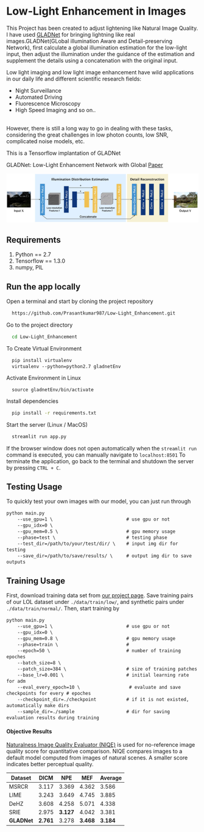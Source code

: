 # Low-Light Enhancement in Images

This Project has been created to adjust lightening like Natural Image Quality. I have used [GLADNet](https://ieeexplore.ieee.org/document/8373911) for bringing lightning like real images.GLADNet(GLobal illumination Aware and Detail-preserving Network), first calculate a global illumination estimation for the low-light input, then adjust the illumination under the guidance of the estimation and supplement the details using a concatenation with the original input. 

Low light imaging and low light image enhancement have wild applications in our daily life and different scientific research fields:

* Night Surveillance
* Automated Driving
* Fluorescence Microscopy
* High Speed Imaging and so on..
<br>
However, there is still a long way to go in dealing with these tasks, considering the great challenges in low photon counts, low SNR, complicated noise models, etc. 

This is a Tensorflow implantation of GLADNet

GLADNet: Low-Light Enhancement Network with Global 
[Paper](http://www.icst.pku.edu.cn/F/course/icb/Pub%20Files/2018/wwj_fg2018.pdf)

![Teaser Image](https://github.com/daooshee/fgworkshop18Gladnet/blob/master/images/fg-1478.jpg)

## Requirements ##
1. Python == 2.7
2. Tensorflow == 1.3.0
3. numpy, PIL

## Run the app locally

Open a terminal and start by cloning the project repository

```bash
  https://github.com/Prasantkumar987/Low-Light_Enhancement.git
```

Go to the project directory

```bash
  cd Low-Light_Enhancement
```

To Create Virtual Environment
```
  pip install virtualenv
  virtualenv --python=python2.7 gladnetEnv 
```

Activate Environment in Linux
```
  source gladnetEnv/bin/activate
```

Install dependencies

```bash
  pip install -r requirements.txt
```

Start the server (Linux / MacOS)

```bash
  streamlit run app.py
```

If the browser window does not open automatically when the ```streamlit run``` command is executed, you can manually navigate to ```localhost:8501```
To terminate the application, go back to the terminal and shutdown the server by pressing ```CTRL + C```.

## Testing  Usage ##
To quickly test your own images with our model, you can just run through
```shell
python main.py 
    --use_gpu=1 \                           # use gpu or not
    --gpu_idx=0 \
    --gpu_mem=0.5 \                         # gpu memory usage
    --phase=test \                          # testing phase
    --test_dir=/path/to/your/test/dir/ \    # input img dir for testing
    --save_dir=/path/to/save/results/ \     # output img dir to save outputs
```
## Training Usage ##
First, download training data set from [our project page](https://daooshee.github.io/fgworkshop18Gladnet/). Save training pairs of our LOL dataset under `./data/train/low/`, and synthetic pairs under `./data/train/normal/`.
Then, start training by 
```shell
python main.py
    --use_gpu=1 \                           # use gpu or not
    --gpu_idx=0 \
    --gpu_mem=0.8 \                         # gpu memory usage
    --phase=train \                         #
    --epoch=50 \                            # number of training epoches
    --batch_size=8 \
    --patch_size=384 \                      # size of training patches
    --base_lr=0.001 \                       # initial learning rate for adm
    --eval_every_epoch=10 \                  # evaluate and save checkpoints for every # epoches
    --checkpoint_dir=./checkpoint           # if it is not existed, automatically make dirs
    --sample_dir=./sample                   # dir for saving evaluation results during training
 ```
 #### Objective Results ####
[Naturalness Image Quality Evaluator (NIQE)](https://ieeexplore.ieee.org/document/6353522) is used for no-reference image quality score for quantitative comparison. NIQE compares images to a default model computed from images of natural scenes. A smaller score indicates better perceptual quality.
 
| Dataset | DICM | NPE | MEF | Average |
| ------ | ------ | ------ | ------ | ------ |
| MSRCR | 3.117 | 3.369 | 4.362 | 3.586 |
| LIME | 3.243 | 3.649 | 4.745 | 3.885 |
| DeHZ | 3.608 | 4.258 | 5.071 | 4.338 | 
| SRIE | 2.975 | <b>3.127</b> | 4.042 | 3.381 |
| <b>GLADNet</b> | <b>2.761</b> | 3.278 | <b>3.468</b> | <b>3.184</b> |

